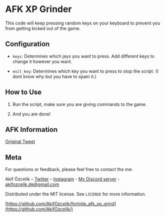 # AFK XP Grinder

This code will keep pressing random keys on your keyboard to prevent you from getting kicked out of the game.

## Configuration

- `keys`: Determines which jeys you want to press. Add different keys to change it however you want.

- `exit_key`: Determines which key you want to press to stop the script. (I dont know why but you have to spam it.)

## How to Use

1. Run the script, make sure you are giving commands to the game.

2. And you are done!

## AFK Information

[Original Tweet](https://x.com/ItsADAMO_/status/1794067079651348594)

## Meta

For questions or feedback, please feel free to contact the me:

Akif Özcelik – [Twitter](https://twitter.com/akifzclk) – [Instagram](https://www.instagram.com/iamakifzclk/) - [My Discord server](https://discord.gg/6PRazmg9fs) - akifozcelik.de@gmail.com

Distributed under the MIT license. See `LICENSE` for more information.

[https://github.com/AkifOzcelik/fortnite_afk_xp_grind](https://github.com/AkifOzcelik/)

